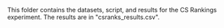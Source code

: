 This folder contains the datasets, script, and results for the CS Rankings experiment. 
The results are in "csranks_results.csv".
